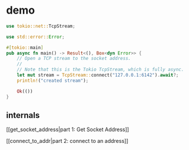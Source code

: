 # demo

```rust
use tokio::net::TcpStream;

use std::error::Error;

#[tokio::main]
pub async fn main() -> Result<(), Box<dyn Error>> {
    // Open a TCP stream to the socket address.
    //
    // Note that this is the Tokio TcpStream, which is fully async.
    let mut stream = TcpStream::connect("127.0.0.1:6142").await?;
    println!("created stream");

    Ok(())
}
```

## internals

[[get_socket_address|part 1: Get Socket Address]]

[[connect_to_addr|part 2: connect to an address]]
